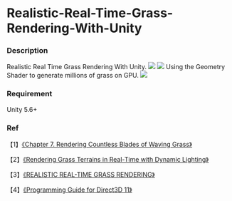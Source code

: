 # Realistic-Real-Time-Grass-Rendering-With-Unity

### Description
Realistic Real Time Grass Rendering With Unity.
![](http://images2017.cnblogs.com/blog/686199/201709/686199-20170924102024259-1948824515.jpg)
![](http://images.cnblogs.com/cnblogs_com/murongxiaopifu/662093/o_686199-20170924102926525-1829808194.png)
Using the Geometry Shader to generate millions of grass on GPU.
![](http://images2017.cnblogs.com/blog/686199/201709/686199-20170924102841103-1853404544.png)

### Requirement
Unity 5.6+

### Ref
【1】[《Chapter 7. Rendering Countless Blades of Waving Grass》](https://developer.nvidia.com/gpugems/GPUGems/gpugems_ch07.html)

【2】[《Rendering Grass Terrains in
Real-Time with Dynamic Lighting》](http://kevinboulanger.net/publications/grassSiggraph2006ppt.pdf)

【3】[《REALISTIC REAL-TIME GRASS RENDERING》](http://illogictree.com/blog/projects/)

【4】[《Programming Guide for Direct3D 11》](https://msdn.microsoft.com/en-us/library/windows/desktop/mt787170(v=vs.85).aspx)

